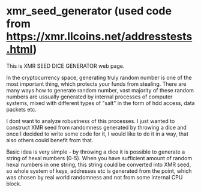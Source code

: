 # xmr_seed_generator (used code from https://xmr.llcoins.net/addresstests.html)

This is XMR SEED DICE GENERATOR web page.


In the cryptocurrency space, generating truly random number is one of the most important thing, 
which protects your funds from stealing. There are many ways how to generate random number, vast majority 
of these random numbers are ussually generated by internal processes of computer systems, mixed with different 
types of "salt" in the form of hdd access, data packets etc. 

I dont want to analyze robustness of this processes. I just wanted to construct XMR seed 
from randomness generated by throwing a dice and once I decided to write some code for it, 
I would like to do it in a way, that also others could benefit from that.

Basic idea is very simple - by throwing a dice it is possible to generate a string of hexal numbers (0-5).
When you have sufficient amount of random hexal numbers in one string, this string could be converted into XMR seed,
so whole system of keys, addresses etc is generated from the point, which was chosen by 
real world randomness and not from some internal CPU block.
